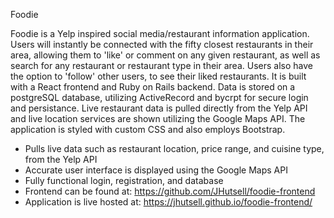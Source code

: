 Foodie

Foodie is a Yelp inspired social media/restaurant information application. Users will instantly be connected with the fifty closest restaurants in their area, allowing them to 'like' or comment on any given restaurant, as well as search for any restaurant or restaurant type in their area. Users also have the option to 'follow' other users, to see their liked restaurants. It is built with a React frontend and Ruby on Rails backend. Data is stored on a postgreSQL database, utilizing ActiveRecord and bycrpt for secure login and persistance. Live restaurant data is pulled directly from the Yelp API and live location services are shown utilizing the Google Maps API. The application is styled with custom CSS and also employs Bootstrap. 

+ Pulls live data such as restaurant location, price range, and cuisine type, from the Yelp API
+ Accurate user interface is displayed using the Google Maps API 
+ Fully functional login, registration, and database 
+ Frontend can be found at: https://github.com/JHutsell/foodie-frontend
+ Application is live hosted at: https://jhutsell.github.io/foodie-frontend/
